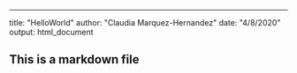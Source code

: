 ---
title: "HelloWorld"
author: "Claudia Marquez-Hernandez"
date: "4/8/2020"
output: html_document
## This is a markdown file
